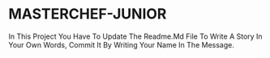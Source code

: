 # MASTERCHEF-JUNIOR
In This Project You Have To Update The Readme.Md File To Write A Story In Your Own Words, Commit It By Writing Your Name In The Message.
